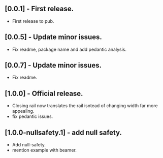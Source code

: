 ## [0.0.1] - First release.

* First release to pub.
## [0.0.5] - Update minor issues.

* Fix readme, package name and add pedantic analysis.
## [0.0.7] - Update minor issues.

* Fix readme.
## [1.0.0] - Official release.

* Closing rail now translates the rail isntead of changing width far more appealing.
* fix pedantic issues.

## [1.0.0-nullsafety.1] - add null safety.

* Add null-safety.
* mention example with beamer.